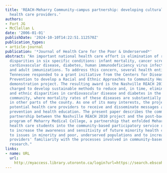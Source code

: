 ```yaml
---
title: 'REACH-Meharry Community-campus partnership: developing culturally competent
  health care providers.'
authors:
- Fort JG
- McClellan L
date: '2006-01-01'
publishDate: '2024-10-10T14:22:51.112570Z'
publication_types:
- article-journal
publication: '*Journal of Health Care for the Poor & Underserved*'
abstract: "An important national health care effort is elimination of racial and ethnic
  disparities in six specific conditions: infant mortality, cancer screening and management,
  cardiovascular disease, diabetes, human immunodeficiency virus infection, and child
  and adult immunizations. To address this concern, several health entities in Nashville,
  Tennessee responded to a grant initiative from the Centers for Disease Control and
  Prevention to develop a Racial and Ethnic Approaches to Community Health (REACH)
  demonstration project. The resulting award is the Nashville REACH 2010 Project,
  charged to develop sustainable methods to reduce and, in time, eliminate racial
  and ethnic disparities in cardiovascular disease and diabetes in the North Nashville
  community, where mortality rates of these diseases are substantially higher than
  in other parts of the county. As one of its many interests, the project included
  potential health care providers to receive and disseminate messages about disease
  prevention and health education. The present paper describes the community-campus
  partnership between the Nashville REACH 2010 project and the post-baccalaureate
  program of Meharry Medical College, a partnership that enfolded Meharry's pre-professional
  health care students into the community-based participatory service research project
  to increase the awareness and sensitivity of future minority health care providers
  to issues in minority and poor, underserved populations and to increase potential
  providers' familiarity with the processes involved in community-based participatory
  research."
links:
- name: URL
  url: 
    http://myaccess.library.utoronto.ca/login?url=https://search.ebscohost.com/login.aspx?direct=true&db=cin20&AN=106210355&site=ehost-live
---
```

